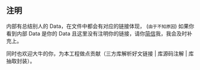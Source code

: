  ## 注明

 
 内部有总结别人的 Data，在文件中都会有对应的链接体现， (`由于不知原因`) 如果你看到内部 Data 是你的 Data 且这里没有注明你的链接，请你[简信](https://www.jianshu.com/u/fd745d76c816)我，我会及时补充上。
 
 同时也欢迎大牛的你，为本工程做点贡献（三方库解析好文链接 | 库源码注解 | 库抽取封装）。

